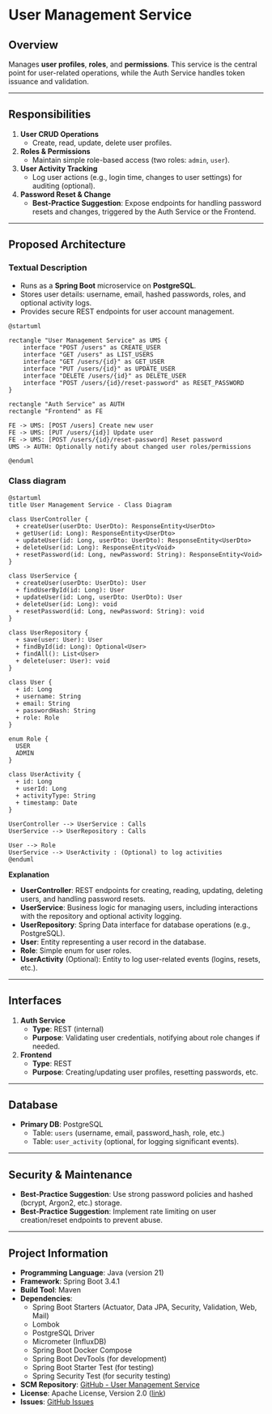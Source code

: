 # User Management Service

## Overview
Manages **user profiles**, **roles**, and **permissions**. This service is the central point for user-related operations, while the Auth Service handles token issuance and validation.

---

## Responsibilities
1. **User CRUD Operations**
    - Create, read, update, delete user profiles.
2. **Roles & Permissions**
    - Maintain simple role-based access (two roles: `admin`, `user`).
3. **User Activity Tracking**
    - Log user actions (e.g., login time, changes to user settings) for auditing (optional).
4. **Password Reset & Change**
    - **Best-Practice Suggestion**: Expose endpoints for handling password resets and changes, triggered by the Auth Service or the Frontend.

---

## Proposed Architecture

### Textual Description
- Runs as a **Spring Boot** microservice on **PostgreSQL**.
- Stores user details: username, email, hashed passwords, roles, and optional activity logs.
- Provides secure REST endpoints for user account management.

```plantuml
@startuml

rectangle "User Management Service" as UMS {
    interface "POST /users" as CREATE_USER
    interface "GET /users" as LIST_USERS
    interface "GET /users/{id}" as GET_USER
    interface "PUT /users/{id}" as UPDATE_USER
    interface "DELETE /users/{id}" as DELETE_USER
    interface "POST /users/{id}/reset-password" as RESET_PASSWORD
}

rectangle "Auth Service" as AUTH
rectangle "Frontend" as FE

FE -> UMS: [POST /users] Create new user
FE -> UMS: [PUT /users/{id}] Update user
FE -> UMS: [POST /users/{id}/reset-password] Reset password
UMS -> AUTH: Optionally notify about changed user roles/permissions

@enduml
```

### Class diagram

```plantuml
@startuml
title User Management Service - Class Diagram

class UserController {
  + createUser(userDto: UserDto): ResponseEntity<UserDto>
  + getUser(id: Long): ResponseEntity<UserDto>
  + updateUser(id: Long, userDto: UserDto): ResponseEntity<UserDto>
  + deleteUser(id: Long): ResponseEntity<Void>
  + resetPassword(id: Long, newPassword: String): ResponseEntity<Void>
}

class UserService {
  + createUser(userDto: UserDto): User
  + findUserById(id: Long): User
  + updateUser(id: Long, userDto: UserDto): User
  + deleteUser(id: Long): void
  + resetPassword(id: Long, newPassword: String): void
}

class UserRepository {
  + save(user: User): User
  + findById(id: Long): Optional<User>
  + findAll(): List<User>
  + delete(user: User): void
}

class User {
  + id: Long
  + username: String
  + email: String
  + passwordHash: String
  + role: Role
}

enum Role {
  USER
  ADMIN
}

class UserActivity {
  + id: Long
  + userId: Long
  + activityType: String
  + timestamp: Date
}

UserController --> UserService : Calls
UserService --> UserRepository : Calls

User --> Role
UserService --> UserActivity : (Optional) to log activities
@enduml
```

**Explanation**

- **UserController**: REST endpoints for creating, reading, updating, deleting users, and handling password resets.
- **UserService**: Business logic for managing users, including interactions with the repository and optional activity logging.
- **UserRepository**: Spring Data interface for database operations (e.g., PostgreSQL).
- **User**: Entity representing a user record in the database.
- **Role**: Simple enum for user roles.
- **UserActivity** (Optional): Entity to log user-related events (logins, resets, etc.).

---

## Interfaces
1. **Auth Service**
    - **Type**: REST (internal)
    - **Purpose**: Validating user credentials, notifying about role changes if needed.
2. **Frontend**
    - **Type**: REST
    - **Purpose**: Creating/updating user profiles, resetting passwords, etc.

---

## Database
- **Primary DB**: PostgreSQL
    - Table: `users` (username, email, password_hash, role, etc.)
    - Table: `user_activity` (optional, for logging significant events).

---

## Security & Maintenance
- **Best-Practice Suggestion**: Use strong password policies and hashed (bcrypt, Argon2, etc.) storage.
- **Best-Practice Suggestion**: Implement rate limiting on user creation/reset endpoints to prevent abuse.

---

## Project Information
- **Programming Language**: Java (version 21)
- **Framework**: Spring Boot 3.4.1
- **Build Tool**: Maven
- **Dependencies**:
    - Spring Boot Starters (Actuator, Data JPA, Security, Validation, Web, Mail)
    - Lombok
    - PostgreSQL Driver
    - Micrometer (InfluxDB)
    - Spring Boot Docker Compose
    - Spring Boot DevTools (for development)
    - Spring Boot Starter Test (for testing)
    - Spring Security Test (for security testing)
- **SCM Repository**: [GitHub - User Management Service](https://github.com/doemefu/user-management-service)
- **License**: Apache License, Version 2.0 ([link](https://www.apache.org/licenses/LICENSE-2.0))
- **Issues**: [GitHub Issues](https://github.com/doemefu/user-management-service/issues)
